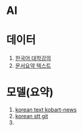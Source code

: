 # AI

# 데이터
1. [한국어 대학강의](https://aihub.or.kr/aihubdata/data/view.do?currMenu=115&topMenu=100&aihubDataSe=data&dataSetSn=71627)
2. [문서요약 텍스트](https://aihub.or.kr/aihubdata/data/view.do?currMenu=115&topMenu=100&aihubDataSe=realm&dataSetSn=97)

# 모델(요약)
1. [korean text kobart-news](https://huggingface.co/ainize/kobart-news)
2. [korean stt git](https://github.com/topics/korean-stt)
3. 

